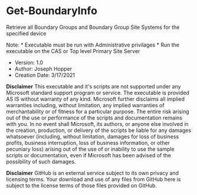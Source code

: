 # Get-BoundaryInfo
Retrieve all Boundary Groups and Boundary Group Site Systems for the specified device

Note: 
     * Executable must be run with Administrative privilages
     * Run the executable on the CAS or Top level Primary Site Server

* Version: 1.0
* Author: Joseph Hopper
* Creation Date: 3/17/2021

**Disclaimer**
This executable and it's scripts are not supported under any Microsoft standard support program or service.
The executable is provided AS IS without warranty of any kind.
Microsoft further disclaims all implied warranties including, without limitation, any implied warranties of merchantability
or of fitness for a particular purpose.
The entire risk arising out of the use or performance of the scripts and documentation remains with you.
In no event shall Microsoft, its authors, or anyone else involved in the creation, production,
or delivery of the scripts be liable for any damages whatsoever (including, without limitation, damages
for loss of business profits, business interruption, loss of business information, or other pecuniary loss)
arising out of the use of or inability to use the sample scripts or documentation,
even if Microsoft has been advised of the possibility of such damages.

**Disclaimer** 
GitHub is an external service subject to its own privacy and licensing terms. Your download and use of any files from GitHub 
here is subject to the license terms of those files provided on GitHub.
